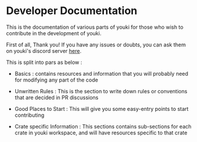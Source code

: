 # Developer Documentation

This is the documentation of various parts of youki for those who wish to contribute in the development of youki.

First of all, Thank you! If you have any issues or doubts, you can ask them on youki's discord server [here](https://discord.gg/h7R3HgWUct).

This is split into pars as below :

- Basics : contains resources and information that you will probably need for modifying any part of the code

- Unwritten Rules : This is the section to write down rules or conventions that are decided in PR discussions

- Good Places to Start : This will give you some easy-entry points to start contributing

- Crate specific Information : This sections contains sub-sections for each crate in youki workspace, and will have resources specific to that crate
